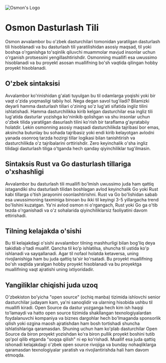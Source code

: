 ![Osmon's Logo](https://github.com/osmon-lang/.github/raw/main/profile/banners.png)

# Osmon Dasturlash Tili

Osmon avvalambor bu o'zbek dasturchilari tomonidan yaratilgan dasturlash tili
hisoblanadi va bu dasturlash tili yaratilishidan asosiy maqsad, til yoki boshqa
o'rganishga to'sqinlik qiluvchi muammolar mavjud insonlar uchun o'rganish
protsessini yengillashtirishdir. Osmonning muallifi esa uwussimo hisoblanadi va
bu proyekt asosan muallifning bo'sh vaqtida qilingan hobby proyekt hisoblanadi.

## O'zbek sintaksisi

Avvalambor ko'rinishidan g'alati tuyulgan bu til odamlarga yoqishi yoki bir vaqt
o'zida yoqmasligi tabiiy hol. Nega degan savol tug'iladi? Bilamizki deyarli
hamma dasturlash tillari o'zining so'z lug'ati sifatida ingliz tilini
ishlatishadi. Hamma dasturchilikka kirib kelgan dasturchilar esa ingliz tili
lug'atida dasturlar yozishga ko'ninikib qolishgan va shu insonlar uchun o'zbek
tilida yaratilgan dasurlash tilini ko'rish bir taraflama g'ayratabiiy holatdir.
Lekin osmonning asosiy maqsadi dasturchilikda tajribasi bor emas, aksincha
butunlay bu sohada tajribasiz yoki endi kirib kelayotgan avlodni yanada osonroq
tarzda hozirgi tillar logikasi bilan tanishtirish va dasturchilikda o'z
tajribalarini orttirishdir. Zero keyinchalik o'sha ingliz tilidagi dasturlash
tiliga o'tganda hech qanday qiyinchiliklar tug'ilmasin.

## Sintaksis Rust va Go dasturlash tillariga o'xshashligi

Avvalambor bu dasturlash tili muallifi bo'lmish uwussimo juda ham qattiq
istagandiki shu dasturlash tilidan boshlagan avlod keyinchalik Go yoki Rust kabi
tillarga o'tish jarayonini osonlashtirishni. Rust va Go bo'lishidan sabab esa
uwussimoning taxminiga binoan bu ikki til keyingi 3-5 yillargacha trend
bo'lishini kuzatgan. Ya'ni avlod osmon ni o'rgangach, Rust yoki Go ga o'tib
tezda o'rganishadi va o'z sohalarida qiyinchiliklarsiz faoliyatini davom
ettirishadi.

## Tilning kelajakda o'sishi

Bu til kelajakdagi o'sishi avvalambor tilning mashhurligi bilan bog'liq deya
takidlab o'tadi muallif. Qancha til ko'p ishlatilsa, shuncha til ustida ko'p
ishlanadi va sayqallanadi. Agar til nofaol holatda ketaversa, uning
rivojlanishiga ham bu juda qattiq ta'sir ko'rsatadi. Bu proyekt muallifning
bo'sh vaqtida yaralgan hobby proyekt hisoblanadi va bu proyektga muallifning
vaqt ajratishi uning ixtiyoridadir.

## Yangiliklar chiqishi juda uzoq

O'zbekiston bo'yicha "open source" (ochiq manba) tizimida ishlovchi senior
dasturchilar judayam kam, ya'ni sanoqlidir va ularning hisobida ushbu til
muallifi kiradi. Open Source da dastur yozganga hech kim ish haqqi to'lamaydi va
hatto open source tizimida shakllangan texnologiyalardan foydalanuvchi kompaniya
va biznes dargohlar hech bo'lmaganda sponsorlik qilish yoki ozgina maosh
ajratishdan ham bosh tortishadi shuncha ishlatishlariga qaramasdan. Shuning
uchun ham ko'plab dasturchilar Open Source da biron proyekt yozishdan ko'ra
biron pullik proyekt boshini tutib qo'pol qilib etganda "soqqa qilish" ni ep
ko'rishadi. Muallif esa juda qattiq ishonadi kelajakdagi o'zbek open source
rivojiga va bunday nohaqliklarga qaramasdan texnologiyalar yaratish va
rivojlantirishda hali ham davom etmoqda.
